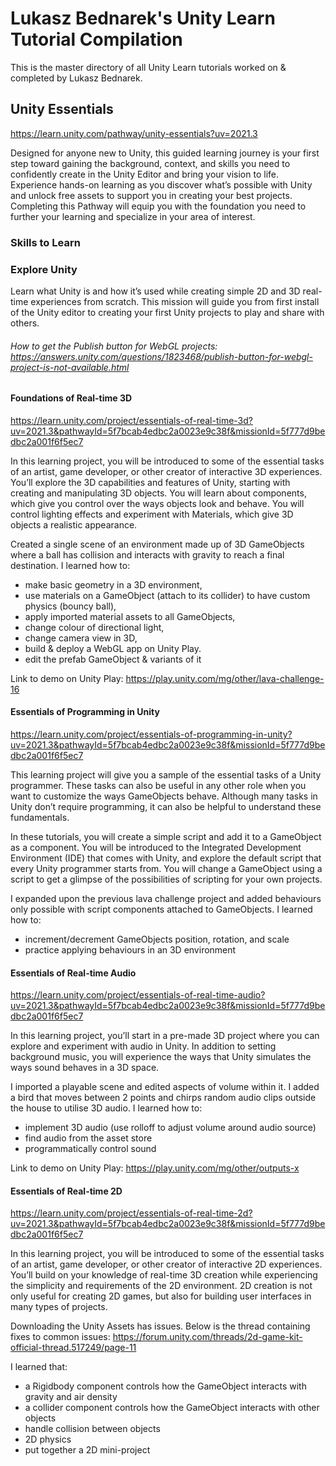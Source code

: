 # Lukasz Bednarek's Unity Learn Tutorial Compilation

This is the master directory of all Unity Learn tutorials worked on & completed by Lukasz Bednarek.

## Unity Essentials
https://learn.unity.com/pathway/unity-essentials?uv=2021.3

Designed for anyone new to Unity, this guided learning journey is your first step toward gaining the background, context, and skills you need to confidently 
create in the Unity Editor and bring your vision to life. Experience hands-on learning as you discover what’s possible with Unity and unlock free assets to 
support you in creating your best projects. Completing this Pathway will equip you with the foundation you need to further your learning and specialize in your 
area of interest.

### Skills to Learn

### Explore Unity
Learn what Unity is and how it’s used while creating simple 2D and 3D real-time experiences from scratch. This mission will guide you from first install of the Unity editor to creating your first Unity projects to play and share with others.

###### How to get the Publish button for WebGL projects: https://answers.unity.com/questions/1823468/publish-button-for-webgl-project-is-not-available.html

#### Foundations of Real-time 3D
https://learn.unity.com/project/essentials-of-real-time-3d?uv=2021.3&pathwayId=5f7bcab4edbc2a0023e9c38f&missionId=5f777d9bedbc2a001f6f5ec7

In this learning project, you will be introduced to some of the essential tasks of an artist, game developer, or other creator of interactive 3D experiences. 
You’ll explore the 3D capabilities and features of Unity, starting with creating and manipulating 3D objects. You will learn about components, which give you 
control over the ways objects look and behave. You will control lighting effects and experiment with Materials, which give 3D objects a realistic appearance.

Created a single scene of an environment made up of 3D GameObjects where a ball has collision and interacts with gravity to reach a final destination. 
I learned how to:
* make basic geometry in a 3D environment,
* use materials on a GameObject (attach to its collider) to have custom physics (bouncy ball),
* apply imported material assets to all GameObjects,
* change colour of directional light,
* change camera view in 3D,
* build & deploy a WebGL app on Unity Play.
* edit the prefab GameObject & variants of it

Link to demo on Unity Play: https://play.unity.com/mg/other/lava-challenge-16

#### Essentials of Programming in Unity
https://learn.unity.com/project/essentials-of-programming-in-unity?uv=2021.3&pathwayId=5f7bcab4edbc2a0023e9c38f&missionId=5f777d9bedbc2a001f6f5ec7

This learning project will give you a sample of the essential tasks of a Unity programmer. These tasks can also be useful in any other role when you want to customize the ways GameObjects behave. Although many tasks in Unity don’t require programming, it can also be helpful to understand these fundamentals.

In these tutorials, you will create a simple script and add it to a GameObject as a component. You will be introduced to the Integrated Development Environment (IDE) that comes with Unity, and explore the default script that every Unity programmer starts from. You will change a GameObject using a script to get a glimpse of the possibilities of scripting for your own projects.

I expanded upon the previous lava challenge project and added behaviours only possible with script components attached to GameObjects.
I learned how to:
* increment/decrement GameObjects position, rotation, and scale
* practice applying behaviours in an 3D environment

#### Essentials of Real-time Audio
https://learn.unity.com/project/essentials-of-real-time-audio?uv=2021.3&pathwayId=5f7bcab4edbc2a0023e9c38f&missionId=5f777d9bedbc2a001f6f5ec7

In this learning project, you’ll start in a pre-made 3D project where you can explore and experiment with audio in Unity. In addition to setting background music, you will experience the ways that Unity simulates the ways sound behaves in a 3D space. 

I imported a playable scene and edited aspects of volume within it. I added a bird that moves between 2 points and chirps random audio clips outside the house to utilise 3D audio.
I learned how to:
* implement 3D audio (use rolloff to adjust volume around audio source)
* find audio from the asset store
* programmatically control sound

Link to demo on Unity Play: https://play.unity.com/mg/other/outputs-x

#### Essentials of Real-time 2D
https://learn.unity.com/project/essentials-of-real-time-2d?uv=2021.3&pathwayId=5f7bcab4edbc2a0023e9c38f&missionId=5f777d9bedbc2a001f6f5ec7

In this learning project, you will be introduced to some of the essential tasks of an artist, game developer, or other creator of interactive 2D experiences. You’ll build on your knowledge of real-time 3D creation while experiencing the simplicity and requirements of the 2D environment. 2D creation is not only useful for creating 2D games, but also for building user interfaces in many types of projects.

Downloading the Unity Assets has issues. Below is the thread containing fixes to common issues:
https://forum.unity.com/threads/2d-game-kit-official-thread.517249/page-11

I learned that:
* a Rigidbody component controls how the GameObject interacts with gravity and air density
* a collider component controls how the GameObject interacts with other objects
* handle collision between objects
* 2D physics
* put together a 2D mini-project
